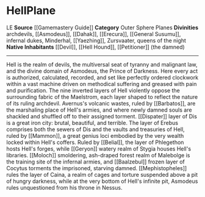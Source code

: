 ﻿---
alignment: LE
element: null
id: '18'
name: Hell
plane_category: Outer Sphere Planes
rarity: Common
source: '[[DATABASE/source/Gamemastery Guide|Gamemastery Guide]]'
trait: null
type: Plane

---
# Hell<span class="item-type">Plane</span>

<span class="trait-alignment item-trait">LE</span>
**Source** [[Gamemastery Guide]]
**Category** Outer Sphere Planes
**Divinities** archdevils, [[Asmodeus]], [[Dahak]], [[Erecura]], [[General Susumu]], infernal dukes, Minderhal, [[Yaezhing]], Zursvaater, queens of the night
**Native Inhabitants** [[Devil]], [[Hell Hound]], [[Petitioner]] (the damned)

---
Hell is the realm of devils, the multiversal seat of tyranny and malignant law, and the divine domain of Asmodeus, the Prince of Darkness. Here every act is authorized, calculated, recorded, and set like perfectly ordered clockwork within a vast machine driven on methodical suffering and greased with pain and purification. The nine inverted layers of Hell violently oppose the surrounding fabric of the Maelstrom, each layer shaped to reflect the nature of its ruling archdevil. Avernus's volcanic wastes, ruled by [[Barbatos]], are the marshaling place of Hell's armies, and where newly damned souls are shackled and shuffled off to their assigned torment. [[Dispater]] layer of Dis is a great iron city: brutal, beautiful, and terrible. The layer of Erebus comprises both the sewers of Dis and the vaults and treasuries of Hell, ruled by [[Mammon]], a great genius loci embodied by the very wealth locked within Hell's coffers. Ruled by [[Belial]], the layer of Phlegethon hosts Hell's forges, while [[Geryon]] watery realm of Stygia houses Hell's libraries. [[Moloch]] smoldering, ash-draped forest realm of Malebolge is the training site of the infernal armies, and [[Baalzebul]] frozen layer of Cocytus torments the imprisoned, starving damned. [[Mephistopheles]] rules the layer of Caina, a realm of cages and torture suspended above a pit of hungry darkness, while at the very bottom of Hell's infinite pit, Asmodeus rules unquestioned from his throne in Nessus.